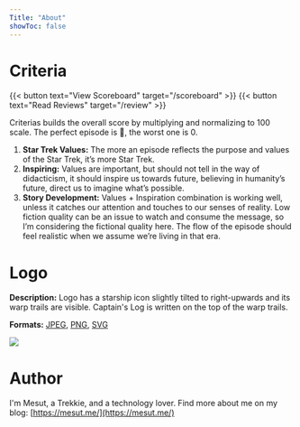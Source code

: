 ```yaml
---
Title: "About"
showToc: false
---
```


# Criteria

{{< button text="View Scoreboard" target="/scoreboard" >}}
{{< button text="Read Reviews" target="/review" >}}

Criterias builds the overall score by multiplying and normalizing to 100 scale. The perfect episode is 💯, the worst one is 0.

1. **Star Trek Values:** The more an episode reflects the purpose and values of the Star Trek, it’s more Star Trek.
2. **Inspiring:** Values are important, but should not tell in the way of didacticism, it should inspire us towards future, believing in humanity’s future, direct us to imagine what’s possible.
3. **Story Development:** Values + Inspiration combination is working well, unless it catches our attention and touches to our senses of reality. Low fiction quality can be an issue to watch and consume the message, so I’m considering the fictional quality here. The flow of the episode should feel realistic when we assume we’re living in that era.


# Logo

**Description:** Logo has a starship icon slightly tilted to right-upwards and its warp trails are visible. Captain's Log is written on the top of the warp trails.

**Formats:** [JPEG](/Logo.jpg), [PNG](/Logo.png), [SVG](/Logo.svg)

![](/Logo.svg)

# Author

I'm Mesut, a Trekkie, and a technology lover. Find more about me on my blog: [https://mesut.me/](https://mesut.me/)